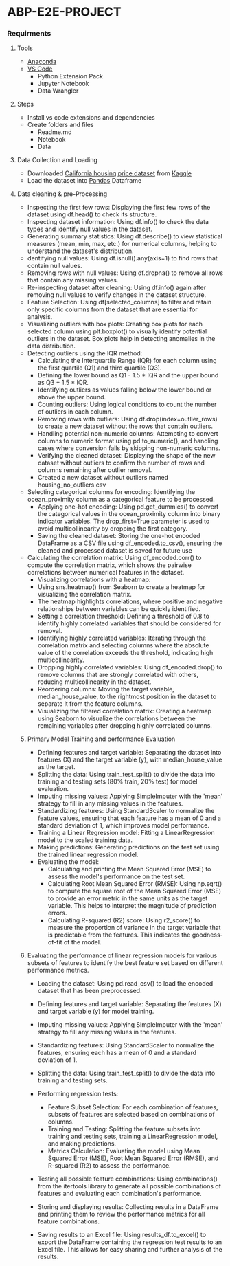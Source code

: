 # ABP-E2E-PROJECT


### Requirments

1. Tools
    - [Anaconda](https://www.anaconda.com/)
    - [VS Code](https://code.visualstudio.com/)
        - Python Extension Pack
        - Jupyter Notebook
        - Data Wrangler 

    

2. Steps
    - Install vs code extensions and dependencies
    - Create folders and files
        - Readme.md
        - Notebook
        - Data
    
3. Data Collection and Loading
    - Downloaded [California housing price dataset](https://www.kaggle.com/datasets/camnugent/california-housing-prices) from [Kaggle](https://www.kaggle.com/)
    - Load the dataset into [Pandas](https://pandas.pydata.org/docs/index.html) Dataframe

4. Data cleaning & pre-Processing
    - Inspecting the first few rows: Displaying the first few rows of the dataset using df.head() to check its structure.
    - Inspecting dataset information: Using df.info() to check the data types and identify null values in the dataset.
    - Generating summary statistics: Using df.describe() to view statistical measures (mean, min, max, etc.) for numerical columns, helping to understand the dataset's distribution.
    - dentifying null values: Using df.isnull().any(axis=1) to find rows that contain null values.
    - Removing rows with null values: Using df.dropna() to remove all rows that contain any missing values.
    - Re-inspecting dataset after cleaning: Using df.info() again after removing null values to verify changes in the dataset structure.
    - Feature Selection: Using df[selected_columns] to filter and retain only specific columns from the dataset that are essential for analysis.
    - Visualizing outliers with box plots: Creating box plots for each selected column using plt.boxplot() to visually identify potential outliers in the dataset. Box plots help in detecting anomalies in the data distribution.
    - Detecting outliers using the IQR method:
        - Calculating the Interquartile Range (IQR) for each column using the first quartile (Q1) and third quartile (Q3).
        - Defining the lower bound as Q1 - 1.5 * IQR and the upper bound as Q3 + 1.5 * IQR.
        - Identifying outliers as values falling below the lower bound or above the upper bound.
        - Counting outliers: Using logical conditions to count the number of outliers in each column.
        - Removing rows with outliers: Using df.drop(index=outlier_rows) to create a new dataset without the rows that contain outliers.
        - Handling potential non-numeric columns: Attempting to convert columns to numeric format using pd.to_numeric(), and handling cases where conversion fails by skipping non-numeric columns.
        - Verifying the cleaned dataset: Displaying the shape of the new dataset without outliers to confirm the number of rows and columns remaining after outlier removal.
        - Created a new dataset without outliers named housing_no_outliers.csv
    - Selecting categorical columns for encoding: Identifying the ocean_proximity column as a categorical feature to be processed.
        - Applying one-hot encoding: Using pd.get_dummies() to convert the categorical values in the ocean_proximity column into binary indicator variables. The drop_first=True parameter is used to avoid multicollinearity by dropping the first category.
        - Saving the cleaned dataset: Storing the one-hot encoded DataFrame as a CSV file using df_encoded.to_csv(), ensuring the cleaned and processed dataset is saved for future use
    - Calculating the correlation matrix: Using df_encoded.corr() to compute the correlation matrix, which shows the pairwise correlations between numerical features in the dataset.
        - Visualizing correlations with a heatmap:
        - Using sns.heatmap() from Seaborn to create a heatmap for visualizing the correlation matrix.
        - The heatmap highlights correlations, where positive and negative relationships between variables can be quickly identified.
        - Setting a correlation threshold: Defining a threshold of 0.8 to identify highly correlated variables that should be considered for removal.
        - Identifying highly correlated variables: Iterating through the correlation matrix and selecting columns where the absolute value of the correlation exceeds the threshold, indicating high multicollinearity.
        - Dropping highly correlated variables: Using df_encoded.drop() to remove columns that are strongly correlated with others, reducing multicollinearity in the dataset.
        - Reordering columns: Moving the target variable, median_house_value, to the rightmost position in the dataset to separate it from the feature columns.
        - Visualizing the filtered correlation matrix: Creating a heatmap using Seaborn to visualize the correlations between the remaining variables after dropping highly correlated columns.
    
    5. Primary Model Training and performance Evaluation
        - Defining features and target variable: Separating the dataset into features (X) and the target variable (y), with median_house_value as the target.
        - Splitting the data: Using train_test_split() to divide the data into training and testing sets (80% train, 20% test) for model evaluation.
        - Imputing missing values: Applying SimpleImputer with the 'mean' strategy to fill in any missing values in the features.
        - Standardizing features: Using StandardScaler to normalize the feature values, ensuring that each feature has a mean of 0 and a standard deviation of 1, which improves model performance.
        - Training a Linear Regression model: Fitting a LinearRegression model to the scaled training data.
        - Making predictions: Generating predictions on the test set using the trained linear regression model.
        - Evaluating the model: 
            - Calculating and printing the Mean Squared Error (MSE) to assess the model's performance on the test set.
            - Calculating Root Mean Squared Error (RMSE): Using np.sqrt() to compute the square root of the Mean Squared Error (MSE) to provide an error metric in the same units as the target variable. This helps to interpret the magnitude of prediction errors.
            - Calculating R-squared (R2) score: Using r2_score() to measure the proportion of variance in the target variable that is predictable from the features. This indicates the goodness-of-fit of the model.

    6. Evaluating the performance of linear regression models for various subsets of features to identify the best feature set based on different performance metrics.
        - Loading the dataset: Using pd.read_csv() to load the encoded dataset that has been preprocessed.

        - Defining features and target variable: Separating the features (X) and target variable (y) for model training.

        - Imputing missing values: Applying SimpleImputer with the 'mean' strategy to fill any missing values in the features.

        - Standardizing features: Using StandardScaler to normalize the features, ensuring each has a mean of 0 and a standard deviation of 1.

        - Splitting the data: Using train_test_split() to divide the data into training and testing sets.

        - Performing regression tests:

            - Feature Subset Selection: For each combination of features, subsets of features are selected based on combinations of columns.
            - Training and Testing: Splitting the feature subsets into training and testing sets, training a LinearRegression model, and making predictions.
            - Metrics Calculation: Evaluating the model using Mean Squared Error (MSE), Root Mean Squared Error (RMSE), and R-squared (R2) to assess the performance.

        - Testing all possible feature combinations: Using combinations() from the itertools library to generate all possible combinations of features and evaluating each combination's performance.

        - Storing and displaying results: Collecting results in a DataFrame and printing them to review the performance metrics for all feature combinations.
        
        - Saving results to an Excel file: Using results_df.to_excel() to export the DataFrame containing the regression test results to an Excel file. This allows for easy sharing and further analysis of the results.
        
    
